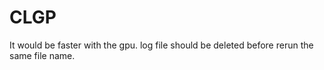 # CLGP

It would be faster with the gpu.
log file should be deleted before rerun the same file name.


